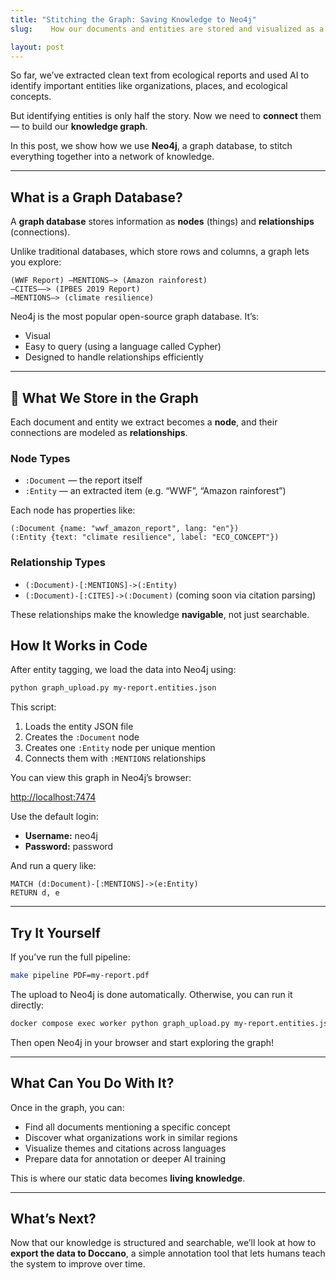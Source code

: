 ```yaml
---
title: "Stitching the Graph: Saving Knowledge to Neo4j"
slug:    How our documents and entities are stored and visualized as a graph.

layout: post
---
```


So far, we’ve extracted clean text from ecological reports and used AI to identify important entities like organizations, places, and ecological concepts.

But identifying entities is only half the story. Now we need to **connect** them — to build our **knowledge graph**.

In this post, we show how we use **Neo4j**, a graph database, to stitch everything together into a network of knowledge.

---

## What is a Graph Database?

A **graph database** stores information as **nodes** (things) and **relationships** (connections).

Unlike traditional databases, which store rows and columns, a graph lets you explore:

```plaintext
(WWF Report) –MENTIONS–> (Amazon rainforest)
–CITES—–> (IPBES 2019 Report)
–MENTIONS–> (climate resilience)
```

Neo4j is the most popular open-source graph database. It’s:
- Visual
- Easy to query (using a language called Cypher)
- Designed to handle relationships efficiently

---

## 🧱 What We Store in the Graph

Each document and entity we extract becomes a **node**, and their connections are modeled as **relationships**.

### Node Types

- `:Document` — the report itself  
- `:Entity` — an extracted item (e.g. “WWF”, “Amazon rainforest”)  

Each node has properties like:

```cypher
(:Document {name: "wwf_amazon_report", lang: "en"})
(:Entity {text: "climate resilience", label: "ECO_CONCEPT"})
```

### Relationship Types

* `(:Document)-[:MENTIONS]->(:Entity)`
* `(:Document)-[:CITES]->(:Document)` (coming soon via citation parsing)

These relationships make the knowledge **navigable**, not just searchable.

## How It Works in Code

After entity tagging, we load the data into Neo4j using:

```bash
python graph_upload.py my-report.entities.json
```

This script:

1.	Loads the entity JSON file
2.	Creates the `:Document` node
3.	Creates one `:Entity` node per unique mention
4.	Connects them with `:MENTIONS` relationships

You can view this graph in Neo4j’s browser:

<http://localhost:7474>

Use the default login:

* **Username:** neo4j
* **Password:** password

And run a query like:

```cypher
MATCH (d:Document)-[:MENTIONS]->(e:Entity)
RETURN d, e
```

---

##  Try It Yourself

If you’ve run the full pipeline:

```bash
make pipeline PDF=my-report.pdf
```

The upload to Neo4j is done automatically. Otherwise, you can run it directly:

```bash
docker compose exec worker python graph_upload.py my-report.entities.json
```

Then open Neo4j in your browser and start exploring the graph!

---

## What Can You Do With It?

Once in the graph, you can:

* Find all documents mentioning a specific concept
* Discover what organizations work in similar regions
* Visualize themes and citations across languages
* Prepare data for annotation or deeper AI training

This is where our static data becomes **living knowledge**.

---

## What’s Next?

Now that our knowledge is structured and searchable, we’ll look at how to **export the data to Doccano**, a simple annotation tool that lets humans teach the system to improve over time.
